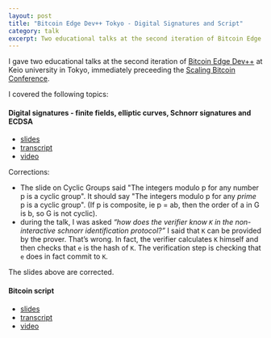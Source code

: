 ```yaml
---
layout: post
title: "Bitcoin Edge Dev++ Tokyo - Digital Signatures and Script"
category: talk
excerpt: Two educational talks at the second iteration of Bitcoin Edge Dev++ at Keio university in Tokyo.
---
```


I gave two educational talks at the second iteration of
[Bitcoin Edge Dev++][devplusplus] at Keio university in Tokyo, immediately preceeding the
[Scaling Bitcoin Conference][scaling].

I covered the following topics:

#### Digital signatures - finite fields, elliptic curves, Schnorr signatures and ECDSA

- [slides][signatures slides]
- [transcript][signatures transcript]
- [video][signatures vid]

Corrections:

- The slide on Cyclic Groups said "The integers modulo p for any number p is a cyclic group". It should say "The integers modulo p for any *prime* p is a cyclic group". (If p is composite, ie p = ab, then the order of a in G is b, so G is not cyclic).
- during the talk, I was asked _“how does the verifier know `K` in the non-interactive schnorr identification protocol?”_ I said that `K` can be provided by the prover. That’s wrong. In fact, the verifier calculates `K` himself and then checks that `e` is the hash of `K`. The verification step is checking that `e` does in fact commit to `K`.

The slides above are corrected.

#### Bitcoin script

- [slides][script slides]
- [transcript][script transcript]
- [video][script vid]

[devplusplus]: https://keio-devplusplus-2018.bitcoinedge.org/
[scaling]: https://scalingbitcoin.org/
[signatures slides]: ./signatures.pdf
[signatures transcript]: http://diyhpl.us/wiki/transcripts/scalingbitcoin/tokyo-2018/edgedevplusplus/digital-signatures/
[signatures vid]: https://www.youtube.com/watch?v=DcGm_4-ig1o
[script slides]: ./script.pdf
[script transcript]: http://diyhpl.us/wiki/transcripts/scalingbitcoin/tokyo-2018/edgedevplusplus/scripts-general-and-simple/
[script vid]: https://www.youtube.com/watch?v=np-SCwkqVy4
